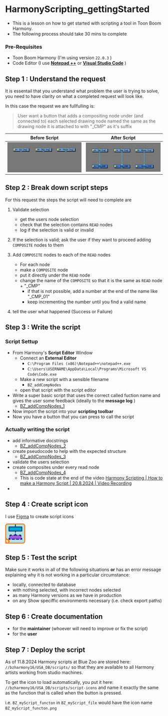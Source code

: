 # HarmonyScripting_gettingStarted
- This is a lesson on how to get started with scripting a tool in Toon Boom Harmony.
- The following process should take 30 mins to complete

### Pre-Requisites

- Toon Boom Harmony (I'm using version `22.0.3` )
- Code Editor (I use [**Notepad ++**](https://notepad-plus-plus.org/downloads/)  or [**Visual Studio Code**](https://code.visualstudio.com/Download) )


## Step 1 : Understand the request
It is essentail that you understand what problem the user is trying to solve, you need to have clarity on what a completed request will look like.

In this case the request we are fullfulling is: 
>User want a button that adds a compositing node under (and connected to) each selected drawing node named the same as the drawing node it is attached to with "_CMP" as it's suffix


| Before Script | After Script |
| -- | --- |
|![drawing nodes only](images/fig-01_drawingNodes.jpg)  | ![drawing nodes with comp nodes](images/fig-02_drawingNodesAndCompNodes.jpg)|

## Step 2 : Break down script steps
For this request the steps the script will need to complete are

1. Validate selection
   - get the users node selection
   - check that the selection contains `READ` nodes 
   - log if the selection is valid or invalid
2. If the selection is valid; ask the user if they want to proceed adding `COMPOSITE` nodes to them
3. Add `COMPOSITE` nodes to each of the `READ` nodes 
   - For each node
   - make a `COMPOSITE` node
   - put it directly under the `READ` node
   - change the name of the `COMPOSITE` so that it is the same as `READ` node + "_CMP"
     - if that is not possible, add a number at the end of the name like "_CMP_01"
     - keep incrementing the number until you find a valid name
   
4. tell the user what happened (Success or Failure)

## Step 3 : Write the script

### Script Settup
- From Harmony's **Script Editor** Window
  - Connect an **External Editor**
    - `C:\Program Files (x86)\Notepad++\notepad++.exe`
    - `C:\Users\USERNAME\AppData\Local\Programs\Microsoft VS Code\Code.exe`
  - Make a new script with a sensible filename
    - `BZ_addCompNodes`
  - open that script with the script editor
- Write a super basic script that uses the correct called fuction name and gives the user some feedback (ideally to the **message log** )
  - [BZ_addCompNodes_1](ScriptStages/BZ_addCompNodes_1.js)
- Now import the script into your **scripting toolbar**
- Now you have a button that you can press to call the script

### Actually writing the script
- add informative docstrings
  - [BZ_addCompNodes_2](ScriptStages/BZ_addCompNodes_2.js)
- create pseudocode to help with the expected structure
  - [BZ_addCompNodes_3](ScriptStages/BZ_addCompNodes_3.js)
- validate the users selection
- create composites under every read node
  - [BZ_addCompNodes_4](ScriptStages/BZ_addCompNodes_4.js) 
  - This is code state at the end of the video [Harmony Scripting | How to make a Harmony Script | 20.8.2024 | Video Recording](https://drive.google.com/file/d/1ly79m5Rb2rQ4JEranTLh5lxohri98cBK/view?usp=drive_link)
- 
## Step 4 : Create script icon
I use [Figma](https://www.figma.com/design/SLqk13wRGNDB3ZpJf77buo/BZ2D-Script-Icons?node-id=13-57&t=bH49zJ8YxbAOrO0w-0) to create script icons

![BZ_addComp_toReadNode.png](images/BZ_addComp_toReadNode.png)

## Step 5 : Test the script
Make sure it works in all of the following situations **or** has an error message explaining why it is not working in a particular circumstance:
- locally, connected to database 
- with nothing selected, with incorrect nodes selected
- as many Harmony versions as we have in production
- on any Show speciffic environments necessary (i.e. check export paths)
## Step 6 : Create documentation
- for the **maintainer** (whoever will need to improve or fix the script)
- for the **user**

## Step 7 : Deploy the script
As of 11.8.2024 Harmony scripts at Blue Zoo are stored here:  `//bzharmony16/USA_DB/scripts/` so that they are available to all Harmony artists working from studio machines.

To get the icon to load automatically, you put it here: `//bzharmony16/USA_DB/scripts/script-icons` and name it exactly the same as the function that is called when the button is pressed. 

i.e. `BZ_myScript_functon` in `BZ_myScript_file` would have the icon name `BZ_myScript_functon.png`